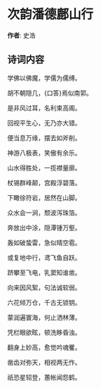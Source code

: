 # 次韵潘德鄜山行

**作者**: 史浩

## 诗词内容

学佛以佛魔，学儒为儒缚。

胡不朝隠几，{口答}焉似南郭。

是非风过耳，名利束高阁。

回视平生心，无乃亦大错。

便当息万缘，摆去如斧削。

神游八极表，笑傲有余乐。

山水得胜处，一揽襟量廓。

杖锡群峰颠，宫殿浮碧落。

下瞰徐符岩，居然在山脚。

众水会一涧，颓波泻珠箔。

奔放出中涂，隠潭锺万壑。

轰如破蛰雷，急似晴空雹。

或复地中行，鸢飞鱼自跃。

跻攀至飞电，乳窦知谁凿。

向来因风絮，句法诚软弱。

六花倾万仓，千古无锁钥。

蒙润遍寰海，何止洒林薄。

凭栏眼欲眩，顿洗眵昏浊。

翻身上妙高，愈觉吟魂矍。

凿齿对弥天，相视两无怍。

祇恐星轺登，蕙帐闻怨鹤。

